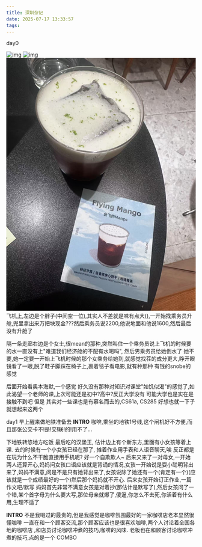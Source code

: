 ```yaml
---
title: 深圳杂记
date: 2025-07-17 13:33:57
tags:
---
```

day0

![img](airpot_shanghai.jpg)
![img](./across_intro.jpg)
![img](shenzhen/flyingmango_1_intro.jpg)
飞机上,左边是个胖子(中间空一位),其实人不差就是味有点大(),一开始找乘务员升舱,兜里拿出来万把块现金???然后乘务员说2200,他说地面和他说1600,然后最后没有升舱了

隔一条走廊右边是个女士,很mean的那种,突然叫住一个乘务员说上飞机的时候要的水一直没有上"难道我们经济舱的不配有水喝吗", 然后男乘务员给她倒水了 她不要,她一定要一开始上飞机时候的那个女乘务给她到,就感觉找茬的成分更大,睁开眼镜看了一眼,脱了鞋子脚踩在椅子上,裹着毯子看电影,就有种那种 有钱的snobe的感觉

后面开始看奥本海默,一个感觉 好久没有那种对知识对课堂"如饥似渴"的感觉了,如此渴望一个老师的课,上次可能还是初中?高中?反正大学没有 可能大学也是实在是接触不到吧 但是 其实对一些课也是有慕名而去的,CS61a, CS285 好想也就一下子就想起来这两个

day1
早上醒来做地铁准备去 **INTRO** 咖啡,乘坐的地铁1号线,这个闸机好不方便,而且那张公交卡不!是!交!联!的!用不了...

下地铁转悠地方吃饭 最后吃的汉堡王, 估计边上有个新东方,里面有小女孩等着上课. 去的时候有一个小女孩已经在那了, 摊着作业用手表和人语音聊天,唉 反正都是在玩为什么不干脆直接用手机呢? 好一个自欺欺人~
后来又来了一对母女,一开始两人还算开心,妈妈问女孩口语应该就是背诵的情况,女孩一开始说是耍小聪明背出来了,妈妈不满意,问是不是只有她背出来了,女孩说除了她还有一个(肯定有一个)(应该就是一个成绩最好的一个)然后那个妈妈就不开心. 后来女孩开始订正作业,一篇作文吧/默写 妈妈首先非常不满意女孩是对着抄(那估计是默写了),然后女孩问了一个错,某个首字母为什么要大写,那位母亲就爆了,傻逼,你怎么不去死,你活着有什么用,生理不适了

**INTRO** 不是我喝过的最贵的,但是我感觉是咖啡氛围最好的一家咖啡店老本显然很懂咖啡 一直在和一个顾客交流,那个顾客应该也是很喜欢咖啡,两个人讨论着全国各地的咖啡店 ,和店员讨论咖啡冲煮的技巧,咖啡的风味. 老板也在和顾客讨论咖啡冲煮的技巧,点的是一个 COMBO
